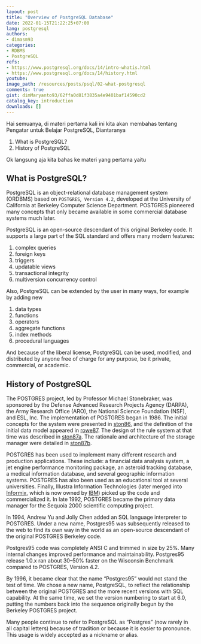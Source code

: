 ```yaml
---
layout: post
title: "Overview of PostgreSQL Database"
date: 2022-01-15T21:22:25+07:00
lang: postgresql
authors:
- dimasm93
categories:
- RDBMS
- PostgreSQL
refs: 
- https://www.postgresql.org/docs/14/intro-whatis.html
- https://www.postgresql.org/docs/14/history.html
youtube: 
image_path: /resources/posts/psql/02-what-postgresql
comments: true
gist: dimMaryanto93/62ffa0d81f3835a4e9401baf14590cd2
catalog_key: introduction
downloads: []
---
```


Hai semuanya, di materi pertama kali ini kita akan membahas tentang Pengatar untuk Belajar PostgreSQL, Diantaranya

1. What is PostgreSQL?
2. History of PostgreSQL

Ok langsung aja kita bahas ke materi yang pertama yaitu

## What is PostgreSQL?

PostgreSQL is an object-relational database management system (ORDBMS) based on `POSTGRES`,` Version 4.2`, developed at the University of California at Berkeley Computer Science Department. POSTGRES pioneered many concepts that only became available in some commercial database systems much later.

PostgreSQL is an open-source descendant of this original Berkeley code. It supports a large part of the SQL standard and offers many modern features:

1. complex queries
2. foreign keys
3. triggers
4. updatable views
5. transactional integrity
6. multiversion concurrency control

Also, PostgreSQL can be extended by the user in many ways, for example by adding new

1. data types
2. functions
3. operators
4. aggregate functions
5. index methods
6. procedural languages

And because of the liberal license, PostgreSQL can be used, modified, and distributed by anyone free of charge for any purpose, be it private, commercial, or academic.

## History of PostgreSQL

The POSTGRES project, led by Professor Michael Stonebraker, was sponsored by the Defense Advanced Research Projects Agency (DARPA), the Army Research Office (ARO), the National Science Foundation (NSF), and ESL, Inc. The implementation of POSTGRES began in 1986. The initial concepts for the system were presented in [ston86](https://www.postgresql.org/docs/14/biblio.html#STON86), and the definition of the initial data model appeared in [rowe87](https://www.postgresql.org/docs/14/biblio.html#ROWE87). The design of the rule system at that time was described in [ston87a](https://www.postgresql.org/docs/14/biblio.html#STON87A). The rationale and architecture of the storage manager were detailed in [ston87b](https://www.postgresql.org/docs/14/biblio.html#STON87B).

POSTGRES has been used to implement many different research and production applications. These include: a financial data analysis system, a jet engine performance monitoring package, an asteroid tracking database, a medical information database, and several geographic information systems. POSTGRES has also been used as an educational tool at several universities. Finally, Illustra Information Technologies (later merged into [Informix](https://www.ibm.com/analytics/informix), which is now owned by [IBM](https://www.ibm.com/)) picked up the code and commercialized it. In late 1992, POSTGRES became the primary data manager for the Sequoia 2000 scientific computing project.

In 1994, Andrew Yu and Jolly Chen added an SQL language interpreter to POSTGRES. Under a new name, Postgres95 was subsequently released to the web to find its own way in the world as an open-source descendant of the original POSTGRES Berkeley code. 

Postgres95 code was completely ANSI C and trimmed in size by 25%. Many internal changes improved performance and maintainability. Postgres95 release 1.0.x ran about 30–50% faster on the Wisconsin Benchmark compared to POSTGRES, Version 4.2.

By 1996, it became clear that the name “Postgres95” would not stand the test of time. We chose a new name, PostgreSQL, to reflect the relationship between the original POSTGRES and the more recent versions with SQL capability. At the same time, we set the version numbering to start at 6.0, putting the numbers back into the sequence originally begun by the Berkeley POSTGRES project.

Many people continue to refer to PostgreSQL as “Postgres” (now rarely in all capital letters) because of tradition or because it is easier to pronounce. This usage is widely accepted as a nickname or alias.

